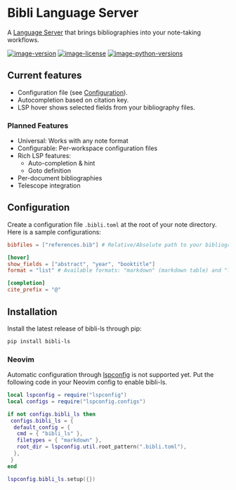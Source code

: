 # Bibli Language Server

A [Language Server](https://microsoft.github.io/language-server-protocol/) that brings bibliographies into your note-taking workflows.

[![image-version](https://img.shields.io/pypi/v/bibli-ls.svg)](https://python.org/pypi/bibli-ls)
[![image-license](https://img.shields.io/pypi/l/bibli-ls.svg)](https://python.org/pypi/bibli-ls)
[![image-python-versions](https://img.shields.io/badge/python->=3.8-blue)](https://python.org/pypi/bibli-ls)

## Current features

- Configuration file (see [Configuration](#configuration)).
- Autocompletion based on citation key.
- LSP hover shows selected fields from your bibliography files.

### Planned Features

- Universal: Works with any note format
- Configurable: Per-workspace configuration files
- Rich LSP features:
  - Auto-completion & hint
  - Goto definition
- Per-document bibliographies
- Telescope integration

## Configuration

Create a configuration file `.bibli.toml` at the root of your note directory. Here is a sample configurations:

```toml
bibfiles = ["references.bib"] # Relative/Absolute path to your bibliographies

[hover]
show_fields = ["abstract", "year", "booktitle"]
format = "list" # Available formats: "markdown" (markdown table) and "list" (markdown list)

[completion]
cite_prefix = "@"
```

## Installation

Install the latest release of bibli-ls through pip:

```bash
pip install bibli-ls
```

### Neovim

Automatic configuration through [lspconfig]() is not supported yet. Put the following code in your Neovim config to enable bibli-ls.

```lua
local lspconfig = require("lspconfig")
local configs = require("lspconfig.configs")

if not configs.bibli_ls then
 configs.bibli_ls = {
  default_config = {
   cmd = { "bibli_ls" },
   filetypes = { "markdown" },
   root_dir = lspconfig.util.root_pattern(".bibli.toml"),
  },
 }
end

lspconfig.bibli_ls.setup({})
```
